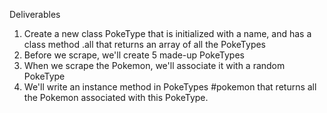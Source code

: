 
Deliverables

1. Create a new class PokeType that is initialized with a name, and has a class method .all that returns an array of all the PokeTypes
2. Before we scrape, we'll create 5 made-up PokeTypes
3. When we scrape the Pokemon, we'll associate it with a random PokeType
4. We'll write an instance method in PokeTypes #pokemon that returns all the Pokemon associated with this PokeType. 
